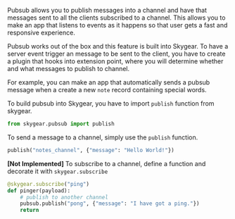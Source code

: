 Pubsub allows you to publish messages into a channel and have that messages
sent to all the clients subscribed to a channel. This allows you to make
an app that listens to events as it happens so that user gets a fast
and responsive experience.

Pubsub works out of the box and this feature is built into Skygear. To have
a server event trigger an message to be sent to the client, you have to
create a plugin that hooks into extension point, where you will determine
whether and what messages to publish to channel.

For example, you can make an app that automatically sends a pubsub message
when a create a new `note` record containing special words.

To build pubsub into Skygear, you have to import `publish` function from
skygear.

```python
from skygear.pubsub import publish 
```

To send a message to a channel, simply use the `publish` function.

```python
publish("notes_channel", {"message": "Hello World!"})
```

**[Not Implemented]**
To subscribe to a channel, define a function and decorate it with `skygear.subscribe`

```python
@skygear.subscribe("ping")
def pinger(payload):
    # publish to another channel
    pubsub.publish("pong", {"message": "I have got a ping."})
    return
```

